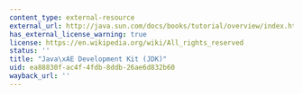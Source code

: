 ```yaml
---
content_type: external-resource
external_url: http://java.sun.com/docs/books/tutorial/overview/index.html
has_external_license_warning: true
license: https://en.wikipedia.org/wiki/All_rights_reserved
status: ''
title: "Java\xAE Development Kit (JDK)"
uid: ea88830f-ac4f-4fdb-8ddb-26ae6d832b60
wayback_url: ''
---
```

